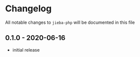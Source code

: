 # Changelog

All notable changes to `jieba-php` will be documented in this file

## 0.1.0 - 2020-06-16

- initial release
